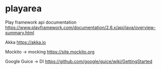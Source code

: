 # playarea

Play framework api documentation
https://www.playframework.com/documentation/2.6.x/api/java/overview-summary.html

Akka
https://akka.io

Mockito -> mocking
https://site.mockito.org

Google Guice -> DI
https://github.com/google/guice/wiki/GettingStarted
